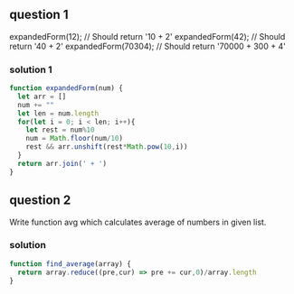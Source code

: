 ## question 1
expandedForm(12); // Should return '10 + 2'
expandedForm(42); // Should return '40 + 2'
expandedForm(70304); // Should return '70000 + 300 + 4'

### solution 1
```js
function expandedForm(num) {
  let arr = []
  num += ""
  let len = num.length
  for(let i = 0; i < len; i++){
    let rest = num%10
    num = Math.floor(num/10)
    rest && arr.unshift(rest*Math.pow(10,i))
  }
  return arr.join(' + ')
}
```

## question 2
Write function avg which calculates average of numbers in given list.
### solution
```js
function find_average(array) {
  return array.reduce((pre,cur) => pre += cur,0)/array.length
}
```
